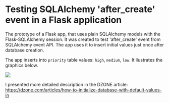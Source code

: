 # Testing SQLAlchemy 'after_create' event in a Flask application

The prototype of a Flask app, that uses plain SQLAlchemy models with the Flask-SQLAlchemy session.
It was created to test 'after_create' event from SQLAlchemy event API. The app uses it to insert
initial values just once after database creation.<br>

The app inserts into <code>priority</code> table values: <code>high</code>, <code>medium</code>, <code>low</code>.
It ilustrates the graphics below.

<img src="https://dzone.com/storage/temp/1284139-vertabelo-model.png"/>

I presented more detailed description in the DZONE article: https://dzone.com/articles/how-to-initialize-database-with-default-values-in 
